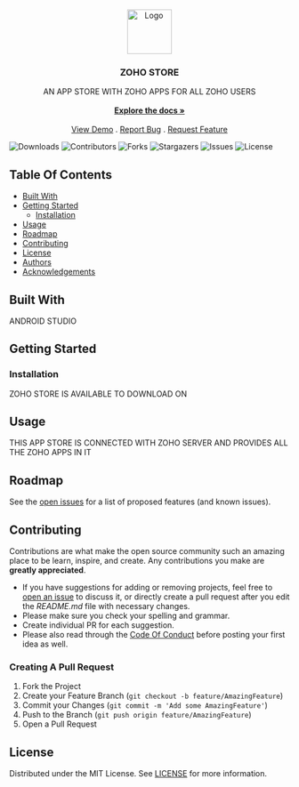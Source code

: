 <br/>
<p align="center">
  <a href="https://github.com/MDIVAS/ZOHO-STORE">
    <img src="https://icones.pro/wp-content/uploads/2021/05/icone-de-panier-jaune.png" alt="Logo" width="80" height="80">
  </a>

  <h3 align="center">ZOHO STORE</h3>

  <p align="center">
    AN APP STORE WITH ZOHO APPS FOR ALL ZOHO USERS
    <br/>
    <br/>
    <a href="https://github.com/MDIVAS/ZOHO-STORE"><strong>Explore the docs »</strong></a>
    <br/>
    <br/>
    <a href="https://github.com/MDIVAS/ZOHO-STORE">View Demo</a>
    .
    <a href="https://github.com/MDIVAS/ZOHO-STORE/issues">Report Bug</a>
    .
    <a href="https://github.com/MDIVAS/ZOHO-STORE/issues">Request Feature</a>
  </p>
</p>

![Downloads](https://img.shields.io/github/downloads/MDIVAS/ZOHO-STORE/total) ![Contributors](https://img.shields.io/github/contributors/MDIVAS/ZOHO-STORE?color=dark-green) ![Forks](https://img.shields.io/github/forks/MDIVAS/ZOHO-STORE?style=social) ![Stargazers](https://img.shields.io/github/stars/MDIVAS/ZOHO-STORE?style=social) ![Issues](https://img.shields.io/github/issues/MDIVAS/ZOHO-STORE) ![License](https://img.shields.io/github/license/MDIVAS/ZOHO-STORE) 

## Table Of Contents

* [Built With](#built-with)
* [Getting Started](#getting-started)
  * [Installation](#installation)
* [Usage](#usage)
* [Roadmap](#roadmap)
* [Contributing](#contributing)
* [License](#license)
* [Authors](#authors)
* [Acknowledgements](#acknowledgements)

## Built With

ANDROID STUDIO

## Getting Started


### Installation

ZOHO STORE IS AVAILABLE TO DOWNLOAD ON 



## Usage

THIS APP STORE IS CONNECTED WITH ZOHO SERVER AND PROVIDES ALL THE ZOHO APPS IN IT 

## Roadmap

See the [open issues](https://github.com/MDIVAS/ZOHO-STORE/issues) for a list of proposed features (and known issues).

## Contributing

Contributions are what make the open source community such an amazing place to be learn, inspire, and create. Any contributions you make are **greatly appreciated**.
* If you have suggestions for adding or removing projects, feel free to [open an issue](https://github.com/MDIVAS/ZOHO-STORE/issues/new) to discuss it, or directly create a pull request after you edit the *README.md* file with necessary changes.
* Please make sure you check your spelling and grammar.
* Create individual PR for each suggestion.
* Please also read through the [Code Of Conduct](https://github.com/MDIVAS/ZOHO-STORE/blob/main/CODE_OF_CONDUCT.md) before posting your first idea as well.

### Creating A Pull Request

1. Fork the Project
2. Create your Feature Branch (`git checkout -b feature/AmazingFeature`)
3. Commit your Changes (`git commit -m 'Add some AmazingFeature'`)
4. Push to the Branch (`git push origin feature/AmazingFeature`)
5. Open a Pull Request

## License

Distributed under the MIT License. See [LICENSE](https://github.com/MDIVAS/ZOHO-STORE/blob/main/LICENSE.md) for more information.


